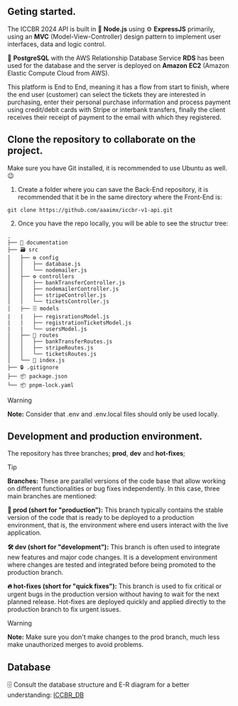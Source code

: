 ## Geting started.

The ICCBR 2024 API is built in 🚀 **Node.js** using ⚙️ **ExpressJS** primarily, using an **MVC** (Model-View-Controller) design pattern to implement user interfaces, data and logic control.

🦣 **PostgreSQL** with the AWS Relationship Database Service **RDS** has been used for the database and the server is deployed on **Amazon EC2** (Amazon Elastic Compute Cloud from AWS).

This platform is End to End, meaning it has a flow from start to finish, where the end user (customer) can select the tickets they are interested in purchasing, enter their personal purchase information and process payment using credit/debit cards with Stripe or interbank transfers, finally the client receives their receipt of payment to the email with which they registered.

## Clone the repository to collaborate on the project.

Make sure you have Git installed, it is recommended to use Ubuntu as well. 😉

1. Create a folder where you can save the Back-End repository, it is recommended that it be in the same directory where the Front-End is:

```
git clone https://github.com/aaaimx/iccbr-v1-api.git
```

2. Once you have the repo locally, you will be able to see the structur tree:

```
.
├── 📄 documentation
├── 🗃️ src
│   ├── ⚙️ config
│   │   ├── database.js
│   │   └── nodemailer.js
│   ├── ⚙️ controllers
│   │   ├── bankTransferController.js
│   │   ├── nodemailerController.js
│   │   ├── stripeController.js
│   │   └── ticketsController.js
│   ├── 🗄️ models
|   |   ├── regisrationsModel.js
|   |   ├── registrationTicketsModel.js
|   |   └── usersModel.js
│   ├── 🌱 routes
│   │   ├── bankTransferRoutes.js
│   │   ├── stripeRoutes.js
│   │   └── ticketsRoutes.js
│   └── 🚀 index.js
├── 🔒 .gitignore
├── 📦 package.json
└── 📦 pnpm-lock.yaml
```

> [!WARNING]
> **Note:** Consider that .env and .env.local files should only be used locally.

## Development and production environment.

The repository has three branches; **prod**, **dev** and **hot-fixes**;

> [!TIP]
> **Branches:** These are parallel versions of the code base that allow working on different functionalities or bug fixes independently. In this case, three main branches are mentioned:

**🚀 prod (short for "production"):** This branch typically contains the stable version of the code that is ready to be deployed to a production environment, that is, the environment where end users interact with the live application.

**🛠️ dev (short for "development"):** This branch is often used to integrate new features and major code changes. It is a development environment where changes are tested and integrated before being promoted to the production branch.

**🔥 hot-fixes (short for "quick fixes"):** This branch is used to fix critical or urgent bugs in the production version without having to wait for the next planned release. Hot-fixes are deployed quickly and applied directly to the production branch to fix urgent issues.

> [!WARNING]
> **Note:** Make sure you don't make changes to the prod branch, much less make unauthorized merges to avoid problems.

## Database

🗄️ Consult the database structure and E-R diagram for a better understanding: [ICCBR_DB](https://app.eraser.io/workspace/HZNS4aMUDMU1zqRXfrKD?origin=share)
